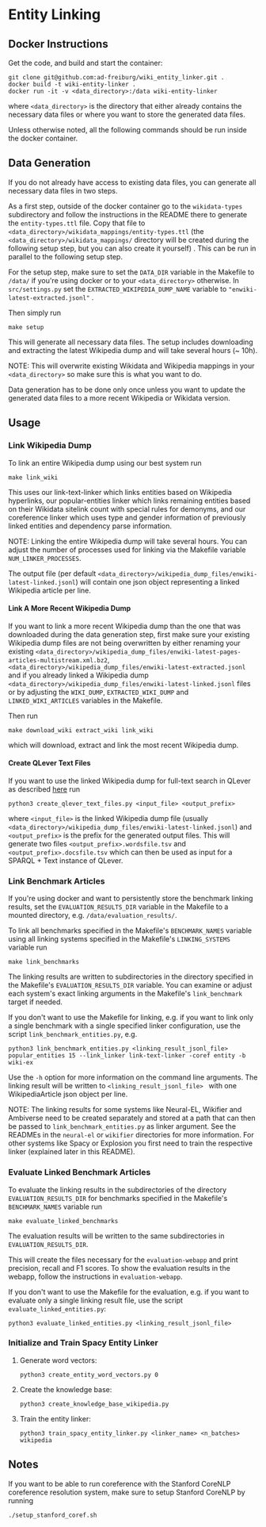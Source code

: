 # Entity Linking

## Docker Instructions
Get the code, and build and start the container:

    git clone git@github.com:ad-freiburg/wiki_entity_linker.git .
    docker build -t wiki-entity-linker .
    docker run -it -v <data_directory>:/data wiki-entity-linker

where `<data_directory>` is the directory that either already contains the necessary data files
or where you want to store the generated data files.

Unless otherwise noted, all the following commands should be run inside the docker container.

## Data Generation
If you do not already have access to existing data files, you can generate all necessary data files in two steps.

As a first step, outside of the docker container go to the `wikidata-types` subdirectory and follow the instructions in
the README there to generate the `entity-types.ttl` file.
Copy that file to `<data_directory>/wikidata_mappings/entity-types.ttl`
(the `<data_directory>/wikidata_mappings/` directory will be created during the following setup step,
but you can also create it yourself) .
This can be run in parallel to the following setup step.

For the setup step, make sure to set the `DATA_DIR` variable in the Makefile to `/data/` if you're using docker or to
your `<data_directory>` otherwise.
In `src/settings.py` set the `EXTRACTED_WIKIPEDIA_DUMP_NAME` variable to `"enwiki-latest-extracted.jsonl"` .

Then simply run

    make setup
    
This will generate all necessary data files.
The setup includes downloading and extracting the latest Wikipedia dump and will take several hours (~ 10h).

NOTE: This will overwrite existing Wikidata and Wikipedia mappings in your `<data_directory>` so make sure this is
what you want to do.

Data generation has to be done only once unless you want to update the generated data files to a more recent Wikipedia
or Wikidata version.

## Usage

### Link Wikipedia Dump
To link an entire Wikipedia dump using our best system run
    
    make link_wiki
    
This uses our link-text-linker which links entities based on Wikipedia hyperlinks,
our popular-entities linker which links remaining entities based on their Wikidata sitelink count with special rules for demonyms,
and our coreference linker which uses type and gender information of previously linked entities and dependency parse information.

NOTE: Linking the entire Wikipedia dump will take several hours.
You can adjust the number of processes used for linking via the Makefile variable `NUM_LINKER_PROCESSES`.

The output file (per default `<data_directory>/wikipedia_dump_files/enwiki-latest-linked.jsonl`)
will contain one json object representing a linked Wikipedia article per line.

#### Link A More Recent Wikipedia Dump
If you want to link a more recent Wikipedia dump than the one that was downloaded during the data generation step,
first make sure your existing Wikipedia dump files are not being overwritten by either renaming your existing
`<data_directory>/wikipedia_dump_files/enwiki-latest-pages-articles-multistream.xml.bz2`,
`<data_directory>/wikipedia_dump_files/enwiki-latest-extracted.jsonl`
and if you already linked a Wikipedia dump
`<data_directory>/wikipedia_dump_files/enwiki-latest-linked.jsonl`
files or by adjusting the `WIKI_DUMP`, `EXTRACTED_WIKI_DUMP` and `LINKED_WIKI_ARTICLES` variables in the Makefile.

Then run

    make download_wiki extract_wiki link_wiki

which will download, extract and link the most recent Wikipedia dump.

#### Create QLever Text Files
If you want to use the linked Wikipedia dump for full-text search in QLever as described
[here](https://github.com/ad-freiburg/qlever/blob/master/docs/sparql_plus_text.md) run

    python3 create_qlever_text_files.py <input_file> <output_prefix>

where `<input_file>` is the linked Wikipedia dump file
(usually `<data_directory>/wikipedia_dump_files/enwiki-latest-linked.jsonl`)
and `<output_prefix>` is the prefix for the generated output files.
This will generate two files `<output_prefix>.wordsfile.tsv` and `<output_prefix>.docsfile.tsv`
which can then be used as input for a SPARQL + Text instance of QLever.

### Link Benchmark Articles
If you're using docker and want to persistently store the benchmark linking results,
set the `EVALUATION_RESULTS_DIR` variable in the Makefile to a mounted directory, e.g. `/data/evaluation_results/`.

To link all benchmarks specified in the Makefile's `BENCHMARK_NAMES` variable
using all linking systems specified in the Makefile's `LINKING_SYSTEMS` variable run

    make link_benchmarks

The linking results are written to subdirectories in the directory specified in the Makefile's `EVALUATION_RESULTS_DIR` variable.
You can examine or adjust each system's exact linking arguments in the Makefile's `link_benchmark` target if needed.

If you don't want to use the Makefile for linking, e.g. if you want to link only a single benchmark with a
single specified linker configuration, use the script `link_benchmark_entities.py`, e.g.

    python3 link_benchmark_entities.py <linking_result_jsonl_file> popular_entities 15 --link_linker link-text-linker -coref entity -b wiki-ex

Use the `-h` option for more information on the command line arguments.
The linking result will be written to `<linking_result_jsonl_file> ` with one WikipediaArticle json object per line.

NOTE: The linking results for some systems like Neural-EL, Wikifier and Ambiverse need to be created separately
and stored at a path that can then be passed to `link_benchmark_entities.py` as linker argument.
See the READMEs in the `neural-el` or `wikifier` directories for more information.
For other systems like Spacy or Explosion you first need to train the respective linker (explained later in this README).


### Evaluate Linked Benchmark Articles

To evaluate the linking results in the subdirectories of the directory `EVALUATION_RESULTS_DIR`
for benchmarks specified in the Makefile's `BENCHMARK_NAMES` variable run

    make evaluate_linked_benchmarks

The evaluation results will be written to the same subdirectories in `EVALUATION_RESULTS_DIR`. 

This will create the files necessary for the `evaluation-webapp` and print precision, recall and F1 scores.
To show the evaluation results in the webapp, follow the instructions in `evaluation-webapp`.

If you don't want to use the Makefile for the evaluation, e.g. if you want to evaluate only a single linking result file,
use the script `evaluate_linked_entities.py`:

    python3 evaluate_linked_entities.py <linking_result_jsonl_file>


### Initialize and Train Spacy Entity Linker

1. Generate word vectors:

       python3 create_entity_word_vectors.py 0
2. Create the knowledge base:

       python3 create_knowledge_base_wikipedia.py
3. Train the entity linker:

       python3 train_spacy_entity_linker.py <linker_name> <n_batches> wikipedia

## Notes

If you want to be able to run coreference with the Stanford CoreNLP coreference resolution system, make sure to setup Stanford CoreNLP by running

    ./setup_stanford_coref.sh
